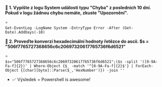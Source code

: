 **💬 1. Vypište z logu System události typu "Chyba" z posledních 10 dní. Pokud v logu žádnou chybu nemáte, zkuste "Upozornění".**

    ⭐ 
    Get-EventLog -LogName System -EntryType Error -After (Get-Date).AddDays(-10)

**💬 2. Proveďte konverzi hexadecimální hodnoty řetězce do ascii. $s = "506f7765727368656c6c20697320617765736f6d6521"**

    ⭐ 
    $s="506f7765727368656c6c20697320617765736f6d6521";($s -split '([0-9A-Fa-f]{2})' | Where-Object {$_ -match '^[0-9A-Fa-f]{2}$'} | ForEach-Object {[char][byte]::Parse($_,'HexNumber')}) -join ''

* ✅ Výsledek = Powershell is awesome!